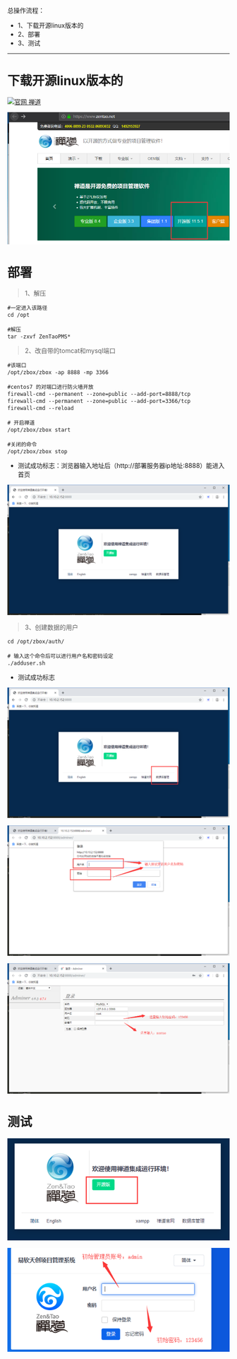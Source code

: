 总操作流程：
- 1、下载开源linux版本的
- 2、部署
- 3、测试

***

# 下载开源linux版本的

[![](https://img.shields.io/badge/官网-禅道-green.svg "官网 禅道")](https://www.zentao.net/)

![](image/1-1.png)

# 部署

> 1、解压

```shell
#一定进入该路径
cd /opt 

#解压
tar -zxvf ZenTaoPMS*  
```

> 2、改自带的tomcat和mysql端口

```shell
#该端口
/opt/zbox/zbox -ap 8888 -mp 3366 

#centos7 的对端口进行防火墙开放
firewall-cmd --permanent --zone=public --add-port=8888/tcp
firewall-cmd --permanent --zone=public --add-port=3366/tcp
firewall-cmd --reload

# 开启禅道
/opt/zbox/zbox start 

#关闭的命令
/opt/zbox/zbox stop

``` 

- 测试成功标志：浏览器输入地址后（http://部署服务器ip地址:8888）能进入首页

![](image/1-2.png)

> 3、创建数据的用户

```shell
cd /opt/zbox/auth/ 

# 输入这个命令后可以进行用户名和密码设定
./adduser.sh
```
- 测试成功标志

![](image/1-3.png)

![](image/1-4.png)

![](image/1-5.png)



# 测试

![](image/1-6.png)

![](image/1-7.png)